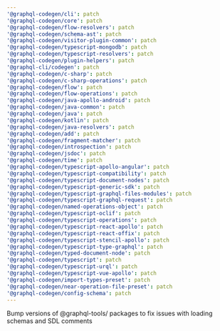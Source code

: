 ```yaml
---
'@graphql-codegen/cli': patch
'@graphql-codegen/core': patch
'@graphql-codegen/flow-resolvers': patch
'@graphql-codegen/schema-ast': patch
'@graphql-codegen/visitor-plugin-common': patch
'@graphql-codegen/typescript-mongodb': patch
'@graphql-codegen/typescript-resolvers': patch
'@graphql-codegen/plugin-helpers': patch
'@graphql-cli/codegen': patch
'@graphql-codegen/c-sharp': patch
'@graphql-codegen/c-sharp-operations': patch
'@graphql-codegen/flow': patch
'@graphql-codegen/flow-operations': patch
'@graphql-codegen/java-apollo-android': patch
'@graphql-codegen/java-common': patch
'@graphql-codegen/java': patch
'@graphql-codegen/kotlin': patch
'@graphql-codegen/java-resolvers': patch
'@graphql-codegen/add': patch
'@graphql-codegen/fragment-matcher': patch
'@graphql-codegen/introspection': patch
'@graphql-codegen/jsdoc': patch
'@graphql-codegen/time': patch
'@graphql-codegen/typescript-apollo-angular': patch
'@graphql-codegen/typescript-compatibility': patch
'@graphql-codegen/typescript-document-nodes': patch
'@graphql-codegen/typescript-generic-sdk': patch
'@graphql-codegen/typescript-graphql-files-modules': patch
'@graphql-codegen/typescript-graphql-request': patch
'@graphql-codegen/named-operations-object': patch
'@graphql-codegen/typescript-oclif': patch
'@graphql-codegen/typescript-operations': patch
'@graphql-codegen/typescript-react-apollo': patch
'@graphql-codegen/typescript-react-offix': patch
'@graphql-codegen/typescript-stencil-apollo': patch
'@graphql-codegen/typescript-type-graphql': patch
'@graphql-codegen/typed-document-node': patch
'@graphql-codegen/typescript': patch
'@graphql-codegen/typescript-urql': patch
'@graphql-codegen/typescript-vue-apollo': patch
'@graphql-codegen/import-types-preset': patch
'@graphql-codegen/near-operation-file-preset': patch
'@graphql-codegen/config-schema': patch
---
```


Bump versions of @graphql-tools/ packages to fix issues with loading schemas and SDL comments
